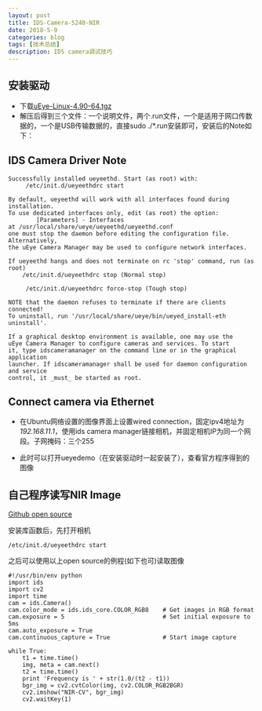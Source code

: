 ```yaml
---
layout: post
title: IDS-Camera-5240-NIR
date: 2018-5-9
categories: blog
tags: [技术总结]
description: IDS camera调试技巧
---
```


## 安装驱动

- 下载[uEye-Linux-4.90-64.tgz](https://en.ids-imaging.com/download-ueye-lin64.html)
- 解压后得到三个文件：一个说明文件，两个.run文件，一个是适用于网口传数据的，一个是USB传输数据的，直接sudo ./*.run安装即可，安装后的Note如下：

## IDS Camera Driver Note

```
Successfully installed ueyeethd. Start (as root) with:
     /etc/init.d/ueyeethdrc start
 
By default, ueyeethd will work with all interfaces found during
installation.
To use dedicated interfaces only, edit (as root) the option:
        [Parameters] - Interfaces
at /usr/local/share/ueye/ueyeethd/ueyeethd.conf
one must stop the daemon before editing the configuration file. Alternatively,
the uEye Camera Manager may be used to configure network interfaces.
 
If ueyeethd hangs and does not terminate on rc 'stop' command, run (as root)
	/etc/init.d/ueyeethdrc stop (Normal stop)

     /etc/init.d/ueyeethdrc force-stop (Tough stop)
 
NOTE that the daemon refuses to terminate if there are clients connected!
To uninstall, run '/usr/local/share/ueye/bin/ueyed_install-eth uninstall'.
 
If a graphical desktop environment is available, one may use the
uEye Camera Manager to configure cameras and services. To start
it, type idscameramanager on the command line or in the graphical application
launcher. If idscameramanager shall be used for daemon configuration and service
control, it _must_ be started as root.
```

## Connect camera via Ethernet

- 在Ubuntu网络设置的图像界面上设置wired connection，固定ipv4地址为*192.168.11.1*，使用ids camera manager链接相机，并固定相机IP为同一个网段。子网掩码：三个255

- 此时可以打开ueyedemo（在安装驱动时一起安装了），查看官方程序得到的图像

## 自己程序读写NIR Image

[Github open source](https://github.com/ncsuarc/ids)

安装库函数后，先打开相机

```
/etc/init.d/ueyeethdrc start
```

之后可以使用以上open source的例程(如下也可)读取图像

```
#!/usr/bin/env python
import ids
import cv2
import time
cam = ids.Camera()
cam.color_mode = ids.ids_core.COLOR_RGB8    # Get images in RGB format
cam.exposure = 5                            # Set initial exposure to 5ms
cam.auto_exposure = True
cam.continuous_capture = True               # Start image capture

while True:
    t1 = time.time()
    img, meta = cam.next()
    t2 = time.time()
    print 'Frequency is ' + str(1.0/(t2 - t1))
    bgr_img = cv2.cvtColor(img, cv2.COLOR_RGB2BGR)
    cv2.imshow("NIR-CV", bgr_img)
    cv2.waitKey(1)
```

